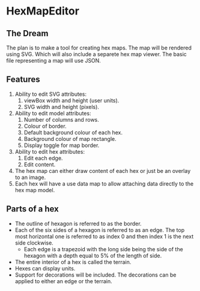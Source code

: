 # HexMapEditor
## The Dream
The plan is to make a tool for creating hex maps.  The map will be rendered using SVG.  Which will also include a separete hex map viewer.  The basic file representing a map will use JSON.
## Features
1. Ability to edit SVG attributes:
   1. viewBox width and height (user units).
   1. SVG width and height (pixels).
1. Ability to edit model attributes:
   1. Number of columns and rows.
   1. Colour of border.
   1. Default background colour of each hex.
   1. Background colour of map rectangle.
   1. Display toggle for map border.
1. Ability to edit hex attributes:
   1. Edit each edge.
   1. Edit content.
1. The hex map can either draw content of each hex or just be an overlay to an image.
1. Each hex will have a use data map to allow attaching data directly to the hex map model.
## Parts of a hex
+ The outline of hexagon is referred to as the border.
+ Each of the six sides of a hexagon is referred to as an edge.  The top most horizontal one is referred to as index 0 and then index 1 is the next side clockwise.
  + Each edge is a trapezoid with the long side being the side of the hexagon with a depth equal to 5% of the length of side.
+ The entire interior of a hex is called the terrain.
+ Hexes can display units.
+ Support for decorations will be included.  The decorations can be applied to either an edge or the terrain.